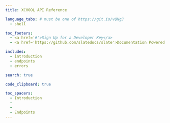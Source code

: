 ```yaml
---
title: XCHOOL API Reference

language_tabs: # must be one of https://git.io/vQNgJ
  - shell

toc_footers:
  - <a href='#'>Sign Up for a Developer Key</a>
  - <a href='https://github.com/slatedocs/slate'>Documentation Powered by Slate</a>

includes:
  - introduction
  - endpoints
  - errors

search: true

code_clipboard: true

toc_spacers:
  - Introduction
  -
  -
  - Endpoints
---
```

